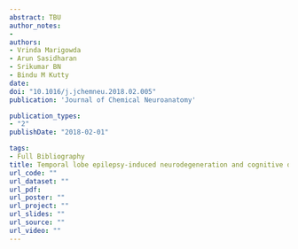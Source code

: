 ```yaml
---
abstract: TBU
author_notes:
- 
authors:
- Vrinda Marigowda
- Arun Sasidharan
- Srikumar BN
- Bindu M Kutty
date: 
doi: "10.1016/j.jchemneu.2018.02.005"
publication: 'Journal of Chemical Neuroanatomy'

publication_types:
- "2"
publishDate: "2018-02-01"

tags:
- Full Bibliography
title: Temporal lobe epilepsy-induced neurodegeneration and cognitive deficits - Implications for aging
url_code: ""
url_dataset: ""
url_pdf:
url_poster: ""
url_project: ""
url_slides: ""
url_source: ""
url_video: ""
---
```

